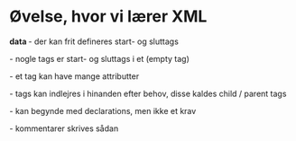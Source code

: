 # Øvelse, hvor vi lærer XML

**<tag> data </tag>** - der kan frit defineres start- og sluttags

**<tag />** - nogle tags er start- og sluttags i et (empty tag)

**<tag attribut1="x" attribut2="2">** -  et tag kan have mange attributter

**<foo><bar></bar></foo>** - tags kan indlejres i hinanden efter behov, disse kaldes child / parent tags

**<?xml version="1.0" encoding="UTF-8"?>** - kan begynde med declarations, men ikke et krav

**<!-- kommentar -->**  - kommentarer skrives sådan
